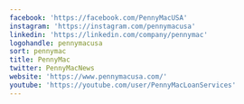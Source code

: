 ```yaml
---
facebook: 'https://facebook.com/PennyMacUSA'
instagram: 'https://instagram.com/pennymacusa'
linkedin: 'https://linkedin.com/company/pennymac'
logohandle: pennymacusa
sort: pennymac
title: PennyMac
twitter: PennyMacNews
website: 'https://www.pennymacusa.com/'
youtube: 'https://youtube.com/user/PennyMacLoanServices'
---
```

